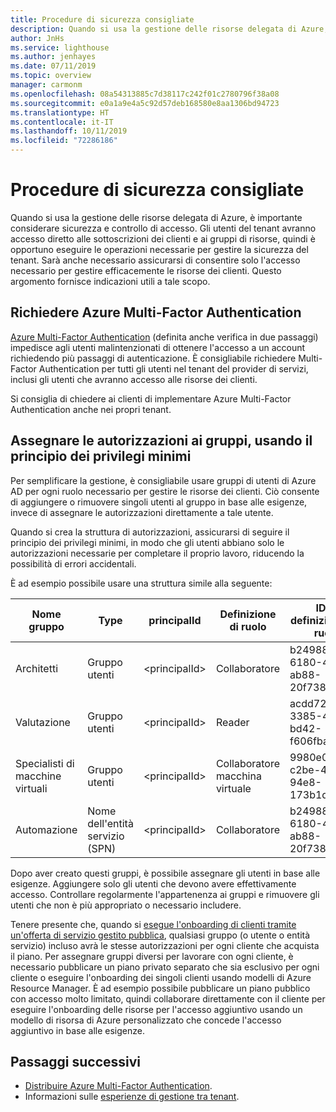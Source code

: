 ```yaml
---
title: Procedure di sicurezza consigliate
description: Quando si usa la gestione delle risorse delegata di Azure, è importante considerare sicurezza e controllo di accesso.
author: JnHs
ms.service: lighthouse
ms.author: jenhayes
ms.date: 07/11/2019
ms.topic: overview
manager: carmonm
ms.openlocfilehash: 08a54313885c7d38117c242f01c2780796f38a08
ms.sourcegitcommit: e0a1a9e4a5c92d57deb168580e8aa1306bd94723
ms.translationtype: HT
ms.contentlocale: it-IT
ms.lasthandoff: 10/11/2019
ms.locfileid: "72286186"
---
```

# <a name="recommended-security-practices"></a>Procedure di sicurezza consigliate

Quando si usa la gestione delle risorse delegata di Azure, è importante considerare sicurezza e controllo di accesso. Gli utenti del tenant avranno accesso diretto alle sottoscrizioni dei clienti e ai gruppi di risorse, quindi è opportuno eseguire le operazioni necessarie per gestire la sicurezza del tenant. Sarà anche necessario assicurarsi di consentire solo l'accesso necessario per gestire efficacemente le risorse dei clienti. Questo argomento fornisce indicazioni utili a tale scopo.

## <a name="require-azure-multi-factor-authentication"></a>Richiedere Azure Multi-Factor Authentication

[Azure Multi-Factor Authentication](../../active-directory/authentication/concept-mfa-howitworks.md) (definita anche verifica in due passaggi) impedisce agli utenti malintenzionati di ottenere l'accesso a un account richiedendo più passaggi di autenticazione. È consigliabile richiedere Multi-Factor Authentication per tutti gli utenti nel tenant del provider di servizi, inclusi gli utenti che avranno accesso alle risorse dei clienti.

Si consiglia di chiedere ai clienti di implementare Azure Multi-Factor Authentication anche nei propri tenant.

## <a name="assign-permissions-to-groups-using-the-principle-of-least-privilege"></a>Assegnare le autorizzazioni ai gruppi, usando il principio dei privilegi minimi

Per semplificare la gestione, è consigliabile usare gruppi di utenti di Azure AD per ogni ruolo necessario per gestire le risorse dei clienti. Ciò consente di aggiungere o rimuovere singoli utenti al gruppo in base alle esigenze, invece di assegnare le autorizzazioni direttamente a tale utente.

Quando si crea la struttura di autorizzazioni, assicurarsi di seguire il principio dei privilegi minimi, in modo che gli utenti abbiano solo le autorizzazioni necessarie per completare il proprio lavoro, riducendo la possibilità di errori accidentali.

È ad esempio possibile usare una struttura simile alla seguente:

|Nome gruppo  |Type  |principalId  |Definizione di ruolo  |ID di definizione del ruolo  |
|---------|---------|---------|---------|---------|
|Architetti     |Gruppo utenti         |\<principalId\>         |Collaboratore         |b24988ac-6180-42a0-ab88-20f7382dd24c  |
|Valutazione     |Gruppo utenti         |\<principalId\>         |Reader         |acdd72a7-3385-48ef-bd42-f606fba81ae7  |
|Specialisti di macchine virtuali     |Gruppo utenti         |\<principalId\>         |Collaboratore macchina virtuale         |9980e02c-c2be-4d73-94e8-173b1dc7cf3c  |
|Automazione     |Nome dell'entità servizio (SPN)         |\<principalId\>         |Collaboratore         |b24988ac-6180-42a0-ab88-20f7382dd24c  |

Dopo aver creato questi gruppi, è possibile assegnare gli utenti in base alle esigenze. Aggiungere solo gli utenti che devono avere effettivamente accesso. Controllare regolarmente l'appartenenza ai gruppi e rimuovere gli utenti che non è più appropriato o necessario includere.

Tenere presente che, quando si [esegue l'onboarding di clienti tramite un'offerta di servizio gestito pubblica](../how-to/publish-managed-services-offers.md), qualsiasi gruppo (o utente o entità servizio) incluso avrà le stesse autorizzazioni per ogni cliente che acquista il piano. Per assegnare gruppi diversi per lavorare con ogni cliente, è necessario pubblicare un piano privato separato che sia esclusivo per ogni cliente o eseguire l'onboarding dei singoli clienti usando modelli di Azure Resource Manager. È ad esempio possibile pubblicare un piano pubblico con accesso molto limitato, quindi collaborare direttamente con il cliente per eseguire l'onboarding delle risorse per l'accesso aggiuntivo usando un modello di risorsa di Azure personalizzato che concede l'accesso aggiuntivo in base alle esigenze.


## <a name="next-steps"></a>Passaggi successivi

- [Distribuire Azure Multi-Factor Authentication](../../active-directory/authentication/howto-mfa-getstarted.md).
- Informazioni sulle [esperienze di gestione tra tenant](cross-tenant-management-experience.md).
